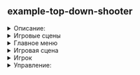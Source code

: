 ## example-top-down-shooter

<details><summary>Описание:</summary>

> ![](readme-screenshots/show.gif) </br>
> Цель данного тестового задания - создание Top Down шутера, в котором игрок управляет персонажем, может передвигаться по карте, отстреливаясь от противников, используя различное оружие, подбирая бонусы. </br> 
> Цель игры - набрать как можно больше очков до смерти. </br>
> Между игровыми сессиями должно сохранятся значение рекорда. </br>
> Баланс данного геймплея не имеет значения. </br>
</details>

<details><summary>Игровые сцены</summary>
  
> Должно быть две игровых сцены:
> * сцена меню;
> * игровая сцена.
</details>

<details><summary>Главное меню</summary>
  
> ![](readme-screenshots/main-menu.png) </br>
> На главном экране расположены: </br>
> * кнопка “старт", которая запускает игровую сцену; </br>
> * максимально набранное игроком количество очков. </br>

</details>

<details><summary>Игровая сцена</summary>
  
> ![](readme-screenshots/game-scene.png) </br>
> Вид сверху. </br>
> В верхнем левом углу должна быть кнопка выхода в главное меню. </br>
> Сверху по центру должно отображаться количество набранных в текущую игровую сессию очков. </br>
</details>

<details><summary>Игрок</summary>
  
> Игрок изначально располагается по центру карты. </br>
> Игрок может ходить. </br>
>Игрок может стрелять. </br>
> При стрельбе игрок разворачивается в направлении стрельбы не моментально, а с некоторой угловой скоростью, в ближайшую сторону. </br>

</details>

<details><summary>Управление:</summary>
  
> ### Управление </br>
> передвижение: ```WASD```; </br>
> стрельба: ```Left mouse button | Right mouse button```. </br>
> ### Параметры игрока: </br>
> скорость движения: 4 unit в секунду; </br>
> скорость поворота: 180 градусов в секунду. </br>
> Игрок может подбирать разные бонусы, которые дают ему оружие или временные усиления. </br>
</details>




